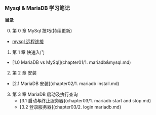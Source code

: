 ### Mysql & MariaDB 学习笔记

**目录**

0. 第 0 章 MySql 技巧(持续更新)
  + [mysql 远程连接](chapter00/1.md)
1. 第 1 章 快速入门
  + [1.0 MariaDB vs MySql](chapter01/1. mariadb&mysql.md)
2. 第 2 章 安装
  + [2.1 MariaDB 安装](chapter02/1. mariadb install.md)
3. 第 3 章 MariaDB 启动及执行查询
    + [3.1 启动与终止服务器](chapter03/1. mariadb start and stop.md)
    + [3.2 登录服务器](chapter03/2. login mariadb.md)

